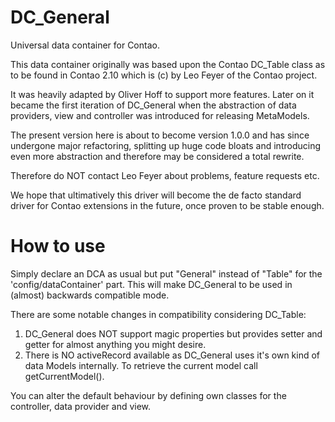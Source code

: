 DC_General
==========

Universal data container for Contao.


This data container originally was based upon the Contao DC_Table class as to
be found in Contao 2.10 which is (c) by Leo Feyer of the Contao project.

It was heavily adapted by Oliver Hoff to support more features.
Later on it became the first iteration of DC_General when the abstraction of
data providers, view and controller was introduced for releasing MetaModels.

The present version here is about to become version 1.0.0 and has since
undergone major refactoring, splitting up huge code bloats and introducing
even more abstraction and therefore may be considered a total rewrite.

Therefore do NOT contact Leo Feyer about problems, feature requests etc.

We hope that ultimatively this driver will become the de facto standard
driver for Contao extensions in the future, once proven to be stable enough.

How to use
==========

Simply declare an DCA as usual but put "General" instead of "Table" for the
'config/dataContainer' part.
This will make DC_General to be used in (almost) backwards compatible mode.

There are some notable changes in compatibility considering DC_Table:
1. DC_General does NOT support magic properties but provides setter and getter
   for almost anything you might desire.
2. There is NO activeRecord available as DC_General uses it's own kind of data
   Models internally. To retrieve the current model call getCurrentModel().

You can alter the default behaviour by defining own classes for the controller,
data provider and view.
